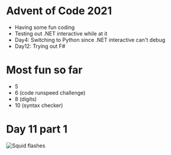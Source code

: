 # Advent of Code 2021
- Having some fun coding
- Testing out .NET interactive while at it
- Day4: Switching to Python since .NET interactive can't debug
- Day12: Trying out F#

# Most fun so far
- 5
- 6 (code runspeed challenge)
- 8 (digits)
- 10 (syntax checker)

# Day 11 part 1
![Squid flashes](./day11/day11_part1.gif)